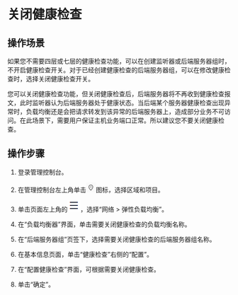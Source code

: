 # 关闭健康检查<a name="elb_ug_hc_0003"></a>

## 操作场景<a name="section1481212713114"></a>

如果您不需要四层或七层的健康检查功能，可以在创建监听器或后端服务器组时，不开启健康检查开关。对于已经创建健康检查的后端服务器组，可以在修改健康检查时，选择关闭健康检查开关。

您可以关闭健康检查功能，但关闭健康检查后，后端服务器将不再收到健康检查报文，此时监听器认为后端服务器处于健康状态。当后端某个服务器健康检查出现异常时，负载均衡还是会把请求转发到该异常的后端服务器上，造成部分业务不可访问。在此场景下，需要用户保证主机业务端口正常。所以建议您不要关闭健康检查。

## 操作步骤<a name="section3986711219"></a>

1.  登录管理控制台。
2.  在管理控制台左上角单击![](figures/icon-region.png)图标，选择区域和项目。
3.  单击页面左上角的![](figures/icon-position.png)，选择“网络 \> 弹性负载均衡”。
4.  在“负载均衡器”界面，单击需要关闭健康检查的负载均衡名称。

1.  在“后端服务器组”页签下，选择需要关闭健康检查的后端服务器组名称。
2.  在基本信息页面，单击“健康检查”右侧的“配置”。

1.  在“配置健康检查”界面，可根据需要关闭健康检查。

1.  单击“确定”。

